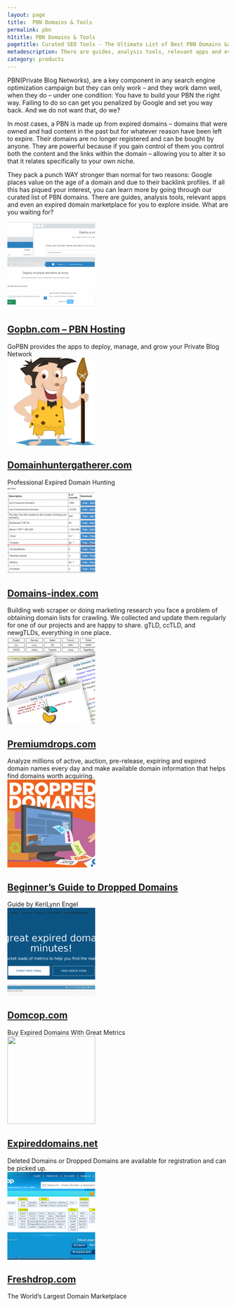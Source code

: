 ```yaml
---
layout: page
title:  PBN Domains & Tools
permalink: pbn
h1title: PBN Domains & Tools
pagetitle: Curated SEO Tools - The Ultimate List of Best PBN Domains &amp; Tools, Updated for 2019.  
metadescription: There are guides, analysis tools, relevant apps and even an expired domain marketplace for you to explore inside. What are you waiting for?
category: products
---
```

PBN(Private Blog Networks), are a key component in any search engine optimization campaign but they can only work – and they work damn well, when they do – under one condition: You have to build your PBN the right way. Failing to do so can get you penalized by Google and set you way back. And we do not want that, do we?

In most cases, a PBN is made up from expired domains – domains that were owned and had content in the past but for whatever reason have been left to expire. Their domains are no longer registered and can be bought by anyone. They are powerful because if you gain control of them you control both the content and the links within the domain – allowing you to alter it so that it relates specifically to your own niche.

They pack a punch WAY stronger than normal for two reasons: Google places value on the age of a domain and due to their backlink profiles. If all this has piqued your interest, you can learn more by going through our curated list of PBN domains. There are guides, analysis tools, relevant apps and even an expired domain marketplace for you to explore inside. What are you waiting for?
<article class="resource">
<div class="resource__thumb"><img class="attachment-post-thumbnail size-post-thumbnail wp-post-image" src="/wp-content/uploads/2017/04/GoPBN__The_Best_App_To_Build_your_Private_Blog_Network-200x200.png" alt="" width="200" height="200" /></div>
<div class="resource__info">
<h2 class="h2 category-title"><a href="https://gopbn.com/?ref=curatedseotools.com" target="_blank class=">Gopbn.com – PBN Hosting</a></h2>
GoPBN provides the apps to deploy, manage, and grow your Private Blog Network

</div>
</article><article class="resource">
<div class="resource__thumb"><img class="attachment-post-thumbnail size-post-thumbnail wp-post-image" src="/wp-content/uploads/2017/03/domainhuntergatherer-com-200x200.png" alt="" width="200" height="200" /></div>
<div class="resource__info">
<h2 class="h2 category-title"><a href="https://domainhuntergatherer.com/?ref=curatedseotools.com" target="_blank class=">Domainhuntergatherer.com</a></h2>
Professional Expired Domain Hunting

</div>
</article><article class="resource">
<div class="resource__thumb"><img class="attachment-post-thumbnail size-post-thumbnail wp-post-image" src="/wp-content/uploads/2016/12/domains-index-com-200x200.png" alt="" width="200" height="200" /></div>
<div class="resource__info">
<h2 class="h2 category-title"><a href="https://domains-index.com/?ref=curatedseotools.com" target="_blank class=">Domains-index.com</a></h2>
Building web scraper or doing marketing research you face a problem of obtaining domain lists for crawling. We collected and update them regularly for one of our projects and are happy to share. gTLD, ccTLD, and newgTLDs, everything in one place.

</div>
</article><article class="resource">
<div class="resource__thumb"><img class="attachment-post-thumbnail size-post-thumbnail wp-post-image" src="/wp-content/uploads/2016/12/premiumdrops-com-200x200.png" alt="" width="200" height="200" /></div>
<div class="resource__info">
<h2 class="h2 category-title"><a href="https://www.premiumdrops.com/?ref=curatedseotools.com" target="_blank class=">Premiumdrops.com</a></h2>
Analyze millions of active, auction, pre-release, expiring and expired domain names every day and make available domain information that helps find domains worth acquiring.

</div>
</article><article class="resource">
<div class="resource__thumb"><img class="attachment-post-thumbnail size-post-thumbnail wp-post-image" src="/wp-content/uploads/2016/12/beginners-guide-to-dropped-domains-200x200.png" alt="" width="200" height="200" /></div>
<div class="resource__info">
<h2 class="h2 category-title"><a href="http://www.whoishostingthis.com/blog/2014/11/24/dropped-domains/?ref=curatedseotools.com" target="_blank class=">Beginner’s Guide to Dropped Domains</a></h2>
Guide by KeriLynn Engel

</div>
</article><article class="resource">
<div class="resource__thumb"><img class="attachment-post-thumbnail size-post-thumbnail wp-post-image" src="/wp-content/uploads/2016/12/domcop-com-200x200.png" alt="" width="200" height="200" /></div>
<div class="resource__info">
<h2 class="h2 category-title"><a href="https://www.domcop.com/expired-domains/?ref=curatedseotools.com" target="_blank class=">Domcop.com</a></h2>
Buy Expired Domains With Great Metrics

</div>
</article><article class="resource">
<div class="resource__thumb"><img class="attachment-post-thumbnail size-post-thumbnail wp-post-image" src="/wp-content/uploads/2016/12/expireddomains-net-200x200.png" sizes="(max-width: 200px) 100vw, 200px" srcset="https://curatedseotools.com/wp-content/uploads/2016/12/expireddomains-net-200x200.png 200w, https://curatedseotools.com/wp-content/uploads/2016/12/expireddomains-net-91x90.png 91w" alt="" width="200" height="200" /></div>
<div class="resource__info">
<h2 class="h2 category-title"><a href="https://www.expireddomains.net/?ref=curatedseotools.com" target="_blank class=">Expireddomains.net</a></h2>
Deleted Domains or Dropped Domains are available for registration and can be picked up.

</div>
</article><article class="resource">
<div class="resource__thumb"><img class="attachment-post-thumbnail size-post-thumbnail wp-post-image" src="/wp-content/uploads/2016/12/freshdrop-com-200x200.png" alt="" width="200" height="200" /></div>
<div class="resource__info">
<h2 class="h2 category-title"><a href="https://www.freshdrop.com/?ref=curatedseotools.com" target="_blank class=">Freshdrop.com</a></h2>
The World’s Largest Domain Marketplace

</div>
</article>
